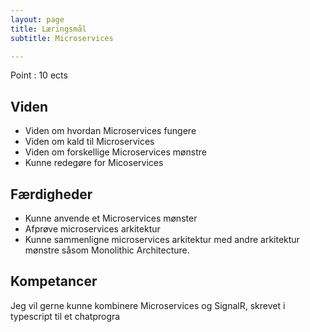 ```yaml
---
layout: page
title: Læringsmål
subtitle: Microservices 

---
```



Point : 10 ects

## Viden
- Viden om hvordan Microservices fungere 
- Viden om kald til Microservices 
- Viden om forskellige Microservices mønstre 
- Kunne redegøre for Micoservices

## Færdigheder
- Kunne anvende et Microservices mønster 
- Afprøve microservices arkitektur 
- Kunne sammenligne microservices arkitektur med andre arkitektur mønstre såsom Monolithic Architecture.

## Kompetancer
 Jeg vil gerne kunne kombinere Microservices og SignalR, skrevet i typescript til et chatprogra
